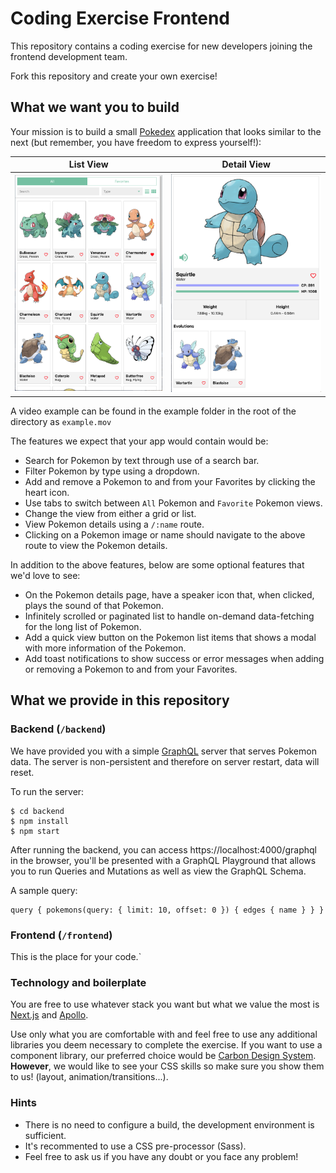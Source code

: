 # Coding Exercise Frontend

This repository contains a coding exercise for new developers joining the frontend development team.

Fork this repository and create your own exercise!

## What we want you to build

Your mission is to build a small [Pokedex](https://www.pokemon.com/us/pokedex/) application that looks similar to the next (but remember, you have freedom to express yourself!):

List View           |  Detail View
:-------------------------:|:-------------------------:
![](example/example-list-view.png) |  ![](example/example-detail-view.png)

A video example can be found in the example folder in the root of the directory as `example.mov`

The features we expect that your app would contain would be:

- Search for Pokemon by text through use of a search bar.
- Filter Pokemon by type using a dropdown.
- Add and remove a Pokemon to and from your Favorites by clicking the heart icon.
- Use tabs to switch between `All` Pokemon and `Favorite` Pokemon views.
- Change the view from either a grid or list.
- View Pokemon details using a `/:name` route.
- Clicking on a Pokemon image or name should navigate to the above route to view the Pokemon details.

In addition to the above features, below are some optional features that we'd love to see:
- On the Pokemon details page, have a speaker icon that, when clicked, plays the sound of that Pokemon.
- Infinitely scrolled or paginated list to handle on-demand data-fetching for the long list of Pokemon.
- Add a quick view button on the Pokemon list items that shows a modal with more information of the Pokemon.
- Add toast notifications to show success or error messages when adding or removing a Pokemon to and from your Favorites.

## What we provide in this repository

### Backend (`/backend`)
We have provided you with a simple [GraphQL](https://graphql.org/learn) server that serves Pokemon data. The server is non-persistent and therefore on server restart, data will reset.

To run the server:

```
$ cd backend
$ npm install
$ npm start
```

After running the backend, you can access https://localhost:4000/graphql in the browser, you'll be presented with a GraphQL Playground that allows you to run Queries and Mutations as well as view the GraphQL Schema.

A sample query:
```
query { pokemons(query: { limit: 10, offset: 0 }) { edges { name } } }
```

### Frontend (`/frontend`)
This is the place for your code.`

### Technology and boilerplate

You are free to use whatever stack you want but what we value the most is [Next.js](https://nextjs.org/) and [Apollo](https://www.apollographql.com/).

Use only what you are comfortable with and feel free to use any additional libraries you deem necessary to complete the exercise. If you want to use a component library, our preferred choice would be [Carbon Design System](https://www.carbondesignsystem.com/). **However**, we would like to see your CSS skills so make sure you show them to us! (layout, animation/transitions...).

### Hints
- There is no need to configure a build, the development environment is sufficient.
- It's recommented to use a CSS pre-processor (Sass).
- Feel free to ask us if you have any doubt or you face any problem!
